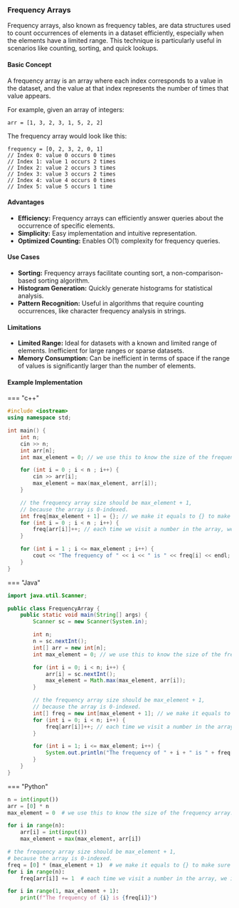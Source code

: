 
### Frequency Arrays

Frequency arrays, also known as frequency tables, are data structures used to count occurrences of elements in a dataset efficiently, especially when the elements have a limited range. This technique is particularly useful in scenarios like counting, sorting, and quick lookups.

#### Basic Concept

A frequency array is an array where each index corresponds to a value in the dataset, and the value at that index represents the number of times that value appears.

For example, given an array of integers:

```
arr = [1, 3, 2, 3, 1, 5, 2, 2]
```

The frequency array would look like this:

```
frequency = [0, 2, 3, 2, 0, 1]
// Index 0: value 0 occurs 0 times
// Index 1: value 1 occurs 2 times
// Index 2: value 2 occurs 3 times
// Index 3: value 3 occurs 2 times
// Index 4: value 4 occurs 0 times
// Index 5: value 5 occurs 1 time
```

#### Advantages
- **Efficiency:** Frequency arrays can efficiently answer queries about the occurrence of specific elements.
- **Simplicity:** Easy implementation and intuitive representation.
- **Optimized Counting:** Enables O(1) complexity for frequency queries.

#### Use Cases
- **Sorting:** Frequency arrays facilitate counting sort, a non-comparison-based sorting algorithm.
- **Histogram Generation:** Quickly generate histograms for statistical analysis.
- **Pattern Recognition:** Useful in algorithms that require counting occurrences, like character frequency analysis in strings.

#### Limitations
- **Limited Range:** Ideal for datasets with a known and limited range of elements. Inefficient for large ranges or sparse datasets.
- **Memory Consumption:** Can be inefficient in terms of space if the range of values is significantly larger than the number of elements.

#### Example Implementation

=== "c++"

```c++
#include <iostream>
using namespace std;

int main() {
    int n;
    cin >> n;
    int arr[n];
    int max_element = 0; // we use this to know the size of the frequency array.

    for (int i = 0 ; i < n ; i++) {
        cin >> arr[i];
        max_element = max(max_element, arr[i]);
    }

    // the frequency array size should be max_element + 1,
    // because the array is 0-indexed.
    int freq[max_element + 1] = {}; // we make it equals to {} to make sure that all of it's elements are zeros at the begining.
    for (int i = 0 ; i < n ; i++) {
        freq[arr[i]]++; // each time we visit a number in the array, we increase its frequency by 1
    }

    for (int i = 1 ; i <= max_element ; i++) {
        cout << "The frequency of " << i << " is " << freq[i] << endl;
    }
}
```

=== "Java"

```java
import java.util.Scanner;

public class FrequencyArray {
    public static void main(String[] args) {
        Scanner sc = new Scanner(System.in);

        int n;  
        n = sc.nextInt();
        int[] arr = new int[n];
        int max_element = 0; // we use this to know the size of the frequency array.

        for (int i = 0; i < n; i++) {
            arr[i] = sc.nextInt();
            max_element = Math.max(max_element, arr[i]);
        }

        // the frequency array size should be max_element + 1,
        // because the array is 0-indexed.
        int[] freq = new int[max_element + 1]; // we make it equals to {} to make sure that all of it's elements are zeros at the begining.
        for (int i = 0; i < n; i++) {
            freq[arr[i]]++; // each time we visit a number in the array, we increase its frequency by 1
        }

        for (int i = 1; i <= max_element; i++) {
            System.out.println("The frequency of " + i + " is " + freq[i]);
        }
    }
}
```

=== "Python"

```python
n = int(input())
arr = [0] * n
max_element = 0  # we use this to know the size of the frequency array.

for i in range(n):
    arr[i] = int(input())
    max_element = max(max_element, arr[i])

# the frequency array size should be max_element + 1,
# because the array is 0-indexed.
freq = [0] * (max_element + 1)  # we make it equals to {} to make sure that all of it's elements are zeros at the begining.
for i in range(n):
    freq[arr[i]] += 1  # each time we visit a number in the array, we increase its frequency by 1

for i in range(1, max_element + 1):
    print(f"The frequency of {i} is {freq[i]}")
```

